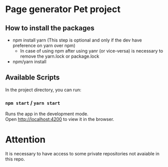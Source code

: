 # Page generator Pet project

## How to install the packages

- npm install yarn (This step is optional and only if the dev have preference on yarn over npm)
    - In case of using npm after using yanr (or vice-versa) is necessary to remove the yarn.lock or package.lock
- npm/yarn install


## Available Scripts

In the project directory, you can run:


### `npm start` / `yarn start`

Runs the app in the development mode.\
Open [http://localhost:4200](http://localhost:4200) to view it in the browser.

# Attention

It is necessary to have access to some private repositories not avaiable in this repo.